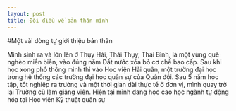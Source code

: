 ```yaml
---
layout: post
title: Đôi điều về bản thân mình
---
```

#Một vài dòng tự giới thiệu bản thân

Mình sinh ra và lớn lên ở Thụy Hải, Thái Thụy, Thái Bình, là một vùng quê nghèo miền biển, vào đúng năm Đất nước xóa bỏ cơ chế bao cấp.
Sau khi học xong phổ thông mình thi vào Học viện Hải quân, một trường đại học trong hệ thống các trường đại học quân sự của Quân đội.
Sau 5 năm học tập, tốt nghiệp ra trường và một thời gian dài thực tế ở đơn vị, mình quay trở lại Trường cũ làm giảng viên.
Hiện tại mình đang học cao học ngành tự động hóa tại Học viện Kỹ thuật quân sự
